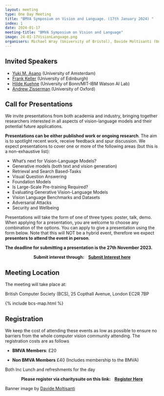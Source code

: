 ```yaml
---
layout: meeting
type: One Day Meeting
title: "BMVA Symposium on Vision and Language. (17th January 2024) "
index: 1
date: 2024-01-17
meeting-title: "BMVA Symposium on Vision and Language"
image: 24-01-17VisionLanguage.png
organisers: Michael Wray (University of Bristol), Davide Moltisanti (University of Bath), and Tengda Han (University of Oxford). 
---
```


## Invited Speakers

* [Yuki M. Asano](https://yukimasano.github.io/) (University of Amsterdam)
* [Frank Keller](https://homepages.inf.ed.ac.uk/keller/) (University of Edinburgh)
* [Hilde Kuehne](https://hildekuehne.github.io/) (University of Bonn/MIT-IBM Watson AI Lab)
* [Andrew Zisserman](https://www.robots.ox.ac.uk/~az/) (University of Oxford)


## Call for Presentations

We invite presentations from both academia and industry, bringing together researchers interested in all aspects of vision-language models and their potential future applications. 

**Presentations can be either published work or ongoing research**. The aim is to spotlight recent work, receive feedback and spur discussion. We expect presentations to cover one or more of the following areas (but this is a non-exhaustive list):

* What’s next for Vision-Language Models?
* Generative models (both text and vision generation)
* Retrieval and Search Based-Tasks
* Visual Question Answering
* Foundation Models
* Is Large-Scale Pre-training Required?
* Evaluating Generative Vision-Language Models
* Vision Language Benchmarks and Datasets
* Adversarial Attacks
* Security and Wellbeing

Presentations will take the form of one of three types: poster, talk, demo. When applying for a presentation, you are welcome to choose any combination of the options. You can apply to give a presentation using the form below.  Note that this will NOT be a hybrid event, therefore we expect **presenters to attend the event in person**.

**The deadline for submitting a presentation is the 27th November 2023.**


<div class="alert mt-3 alert-info" style="text-align:center;">
<span><strong>Submit interest through: &nbsp;&nbsp;
<a class="btn btn-warning" role="button" href="https://forms.gle/dJ5uw5i5F7jBQi977">Submit Interest here</a></strong></span>
</div>


## Meeting Location

The meeting will take place at:

British Computer Society (BCS), 25 Copthall Avenue, London EC2R 7BP

{% include bcs-map.html %}

## Registration

We keep the cost of attending these events as low as possible to ensure no barriers from the whole computer vision community attending. 
The registration costs are as follows 
- **BMVA Members**:  £20

- **Non BMVA Members**   £40 (Includes membership to the BMVA)

Both Inc Lunch and refreshments for the day


<div class="alert mt-3 alert-info" style="text-align:center;">
<span><strong>Please register via charitysuite on this link: &nbsp;&nbsp;
<a class="btn btn-warning" role="button" href="https://bmva.charitysuite.com/events/iiso4qt1">Register Here</a></strong></span>
</div>



Banner image by [Davide Moltisanti](https://www.davidemoltisanti.com/)

